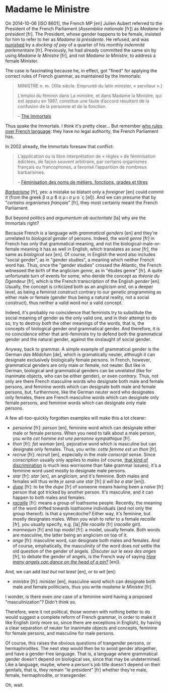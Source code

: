 Madame le Ministre
===

On 2014-10-06 [ISO 8601], the French MP [en] Julien Aubert referred to the President of the French Parliament (*Assemblée nationale* [fr]) as *Madame le président* [fr]. The President, whose gender happens to be female, insisted for him to refer to her as *Madame la présidente*. He refused, and was [punished](http://www.lefigaro.fr/politique/le-scan/citations/2014/10/07/25002-20141007ARTFIG00046-madame-le-president-insiste-a-l-assemblee-un-depute-ump-il-est-sanctionne.php) by a *docking of pay* of a quarter of his monthly *indemnité parlementaire* [fr]. Previously, he had already committed the same sin by using *Madame le Ministre* [fr], and not *Madame la Ministre*, to address a female Minister.

The case is fascinating because he, in effect, got "fined" for applying the correct rules of French grammar, as maintained by the Immortals:

>MINISTRE n. m. {XIIe siècle. Emprunté du latin minister, « serviteur ».}
>
>L’emploi du féminin dans La ministre, et dans Madame la Ministre, qui est apparu en 1997, constitue une faute d’accord résultant de la confusion de la personne et de la fonction.
>
> &ndash; [The Immortals](http://www.academie-francaise.fr/le-dictionnaire-la-9e-edition/exemples-de-remarques-normatives)

Thus spake the Immortals. I think it's pretty clear... But remember [who rules over French language](who-rules-over-french-language): they have no legal authority, the French Parliament has.

In 2002 already, the Immortals foresaw that conflict:

>L’application ou la libre interprétation de « règles » de féminisation édictées, de façon souvent arbitraire, par certains organismes français ou francophones, a favorisé l’apparition de nombreux barbarismes.
>
> &ndash; [Féminisation des noms de métiers, fonctions, grades et titres](http://www.academie-francaise.fr/actualites/feminisation-des-noms-de-metiers-fonctions-grades-et-titres)

*[Barbarisme](http://www.cnrtl.fr/lexicographie/barbarisme)* [fr], yes: a mistake so blatant only a *foreigner* [en] could commit it (from the greek β α ρ ϐ α ρ ι σ μ ο ̀ ς [el]). And we can presume that by "*certains organismes français*" [fr], they most certainly meant the French Parliament.

But beyond politics and *argumentum ab auctoritate* [la] why are the Immortals right?

Because French is a language with *grammatical genders* [en] and they're unrelated to *biological gender* of persons. Indeed, the word *genre* [fr] in French has only that grammatical meaning, and not the biological-male-or-female meaning it has as well in English, which translates as *sexe* [fr], the same as *biological sex* [en]. Of course, in English the word also includes "social gender", as in "gender studies", a meaning which neither French word has. Thus, once the "gender studies" crossed the Atlantic, the French witnessed the birth of the anglicism *genre*, as in "études genre" [fr]. A quite unfortunate turn of events for some, who deride the concept as *théorie du Dgendeur* [fr], which is the French transcription of the English *gender* [en]. Usually, the concept is criticized both as an anglicism *and*, on a deeper level, as being a feminist construct contrary to our genetic programming as either male or female (gender thus being a natural reality, not a social construct), thus neither a valid word nor a valid concept.

Indeed, it's probably no coincidence that feminists try to substitute the social meaning of gender as the only valid one, and in their attempt to do so, try to destroy *both* the other meanings of the words, that is, the concepts of biological gender *and* grammatical gender. And therefore, it is no coincidence either that anti-feminists try to defend both the grammatical gender and the natural gender, against the onslaught of social gender.

Anyway, back to grammar. A simple example of grammatical gender is the German *das Mädchen* [de], which is gramatically neuter, although it can designate exclusively biologically female persons. In French, however, grammatical genders are only male or female, not neuter. But like in German, biological and grammatical genders can be *unrelated* (like for inanimate objects, who can be either gender), or even *contrary*. Thus, not only are there French masculine words who designate both male and female persons, and feminine words which can designate both male and female persons, but, furthermore, like the German neuter word who designates only females, there are French masculine words which can designate only female persons, and feminine words which can designate only male persons.

A few all-too-quickly forgotten examples will make this a lot clearer:

- *personne* [fr]: *person* [en], feminine word which can designate either male or female persons. When you need to talk about a male person, you write *cet homme est une personne sympathique* [fr].
- *thon* [fr]: *fat woman* [en], pejorative word which is masculine but can designate only females. Thus, you write: *cette femme est un thon* [fr].
- *recrue* [fr]: *recruit* [en], especially in the *male conscript* sense. Since conscription usually only applies to males (of course, [that kind of discrimination](http://thoughtcatalog.com/janet-bloomfield/2014/08/5-legal-rights-women-have-that-men-dont/) is much less worrisome than fake grammar issues), it's a feminine word used mostly to designate male persons.
- *star* [fr]: *star* [en], an anglicism, and it's feminine. Both males and females will thus write *je serai une star* [fr] (*I will be a star* [en]).
- *[dupe](http://www.cnrtl.fr/lexicographie/dupe)* [fr]: to be the *dupe* [fr] of someone means having been a *naïve* [fr] person that got tricked by another person. It's masculine, and it can happen to both males and females.
- *[racaille](http://www.cnrtl.fr/definition/racaille)* [fr]: means a group of loathsome people. Recently, the meaning of the word drifted towards loathsome individuals (and not only the group thereof). Is that a synecdoche? Either way, it's feminine, but mostly designates males. When you wish to refer to a female *racaille* [fr], you usually specify, e.g. [la] *fille racaille* [fr] (*racaille* girl).
- *mannequin* [fr] and *top model* [fr]: a model, usually female. Both words are masculine, the latter being an anglicism on top of it.
- *ange* [fr]: masculine word, can designate both males and females. And of course, emphatically, the masculinity of the word does *not* settle the old question of the gender of angels. (*Discuter sur le sexe des anges* [fr], to debate the gender of angels, is the French way of saying *[How many angels can dance on the head of a pin?](http://en.wikipedia.org/wiki/How_many_angels_can_dance_on_the_head_of_a_pin%3F)* [en]).

And, we can add *last but not least* [en], or *to wit* [en]:
- *ministre* [fr]: *minister* [en], masculine word which can designate both male and female politicians, thus you write *madame le Ministre* [fr].

I wonder, is there even *one* case of a feminine word having a proposed "masculinization"? Didn't think so.

Therefore, were it not political, those women with nothing better to do would suggest a complete reform of French grammar, in order to make it like English (only more so, since there are exceptions in English), by having a clear separation of neuter for inanimate objects and concepts, feminine for female persons, and masculine for male persons.

Of course, this raises the obvious questions of trangender persons, or hermaphrodites. The next step would then be to avoid gender altogether, and have a gender-free language. That is, a language where grammatical gender doesn't depend on biological sex, since that may be undetermined. Like a language, maybe, where a person's job title doesn't depend on their genitals, that is, they remain "le président" [fr] whether they're male, female, hermaphrodite, or transgender.

Oh, wait.